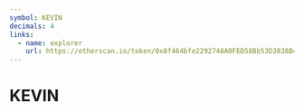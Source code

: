 ```yaml
---
symbol: KEVIN
decimals: 4
links:
  - name: explorer
    url: https://etherscan.io/token/0x8f464bfe2292748A0FED58Bb53D3838B4CE018b0
---
```


# KEVIN
